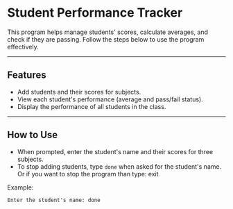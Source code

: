# Student Performance Tracker

This program helps manage students' scores, calculate averages, and check if they are passing. Follow the steps below to use the program effectively.

---

## Features

- Add students and their scores for  subjects.
- View each student's performance (average and pass/fail status).
- Display the performance of all students in the class.

---

## How to Use 

- When prompted, enter the student's name and their scores for three subjects.
- To stop adding students, type `done` when asked for the student's name.
Or if you want to stop the program than type: exit

Example:
```plaintext
Enter the student's name: done


